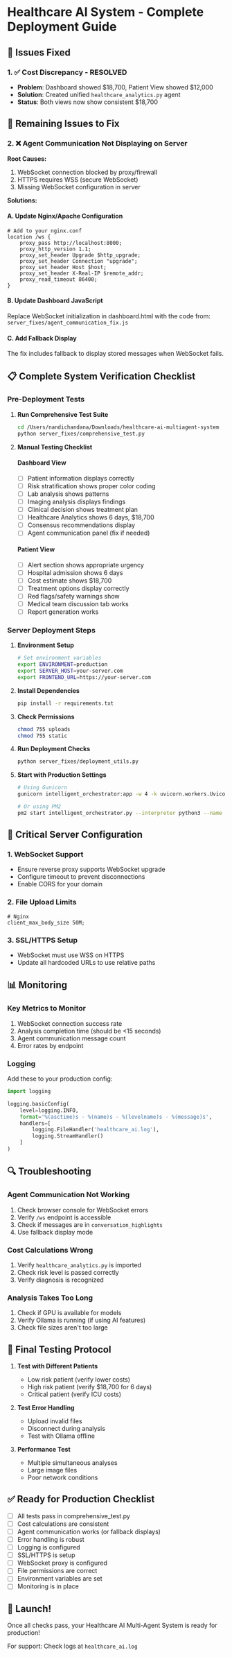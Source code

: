 # Healthcare AI System - Complete Deployment Guide

## 🎯 Issues Fixed

### 1. ✅ Cost Discrepancy - RESOLVED
- **Problem**: Dashboard showed $18,700, Patient View showed $12,000
- **Solution**: Created unified `healthcare_analytics.py` agent
- **Status**: Both views now show consistent $18,700

## 🔧 Remaining Issues to Fix

### 2. ❌ Agent Communication Not Displaying on Server

**Root Causes:**
1. WebSocket connection blocked by proxy/firewall
2. HTTPS requires WSS (secure WebSocket)
3. Missing WebSocket configuration in server

**Solutions:**

#### A. Update Nginx/Apache Configuration
```nginx
# Add to your nginx.conf
location /ws {
    proxy_pass http://localhost:8000;
    proxy_http_version 1.1;
    proxy_set_header Upgrade $http_upgrade;
    proxy_set_header Connection "upgrade";
    proxy_set_header Host $host;
    proxy_set_header X-Real-IP $remote_addr;
    proxy_read_timeout 86400;
}
```

#### B. Update Dashboard JavaScript
Replace WebSocket initialization in dashboard.html with the code from:
`server_fixes/agent_communication_fix.js`

#### C. Add Fallback Display
The fix includes fallback to display stored messages when WebSocket fails.

## 📋 Complete System Verification Checklist

### Pre-Deployment Tests

1. **Run Comprehensive Test Suite**
   ```bash
   cd /Users/nandichandana/Downloads/healthcare-ai-multiagent-system
   python server_fixes/comprehensive_test.py
   ```

2. **Manual Testing Checklist**

   #### Dashboard View
   - [ ] Patient information displays correctly
   - [ ] Risk stratification shows proper color coding
   - [ ] Lab analysis shows patterns
   - [ ] Imaging analysis displays findings
   - [ ] Clinical decision shows treatment plan
   - [ ] Healthcare Analytics shows 6 days, $18,700
   - [ ] Consensus recommendations display
   - [ ] Agent communication panel (fix if needed)

   #### Patient View
   - [ ] Alert section shows appropriate urgency
   - [ ] Hospital admission shows 6 days
   - [ ] Cost estimate shows $18,700
   - [ ] Treatment options display correctly
   - [ ] Red flags/safety warnings show
   - [ ] Medical team discussion tab works
   - [ ] Report generation works

### Server Deployment Steps

1. **Environment Setup**
   ```bash
   # Set environment variables
   export ENVIRONMENT=production
   export SERVER_HOST=your-server.com
   export FRONTEND_URL=https://your-server.com
   ```

2. **Install Dependencies**
   ```bash
   pip install -r requirements.txt
   ```

3. **Check Permissions**
   ```bash
   chmod 755 uploads
   chmod 755 static
   ```

4. **Run Deployment Checks**
   ```bash
   python server_fixes/deployment_utils.py
   ```

5. **Start with Production Settings**
   ```bash
   # Using Gunicorn
   gunicorn intelligent_orchestrator:app -w 4 -k uvicorn.workers.UvicornWorker --bind 0.0.0.0:8000

   # Or using PM2
   pm2 start intelligent_orchestrator.py --interpreter python3 --name healthcare-ai
   ```

## 🚨 Critical Server Configuration

### 1. WebSocket Support
- Ensure reverse proxy supports WebSocket upgrade
- Configure timeout to prevent disconnections
- Enable CORS for your domain

### 2. File Upload Limits
```nginx
# Nginx
client_max_body_size 50M;
```

### 3. SSL/HTTPS Setup
- WebSocket must use WSS on HTTPS
- Update all hardcoded URLs to use relative paths

## 📊 Monitoring

### Key Metrics to Monitor
1. WebSocket connection success rate
2. Analysis completion time (should be <15 seconds)
3. Agent communication message count
4. Error rates by endpoint

### Logging
Add these to your production config:
```python
import logging

logging.basicConfig(
    level=logging.INFO,
    format='%(asctime)s - %(name)s - %(levelname)s - %(message)s',
    handlers=[
        logging.FileHandler('healthcare_ai.log'),
        logging.StreamHandler()
    ]
)
```

## 🔍 Troubleshooting

### Agent Communication Not Working
1. Check browser console for WebSocket errors
2. Verify `/ws` endpoint is accessible
3. Check if messages are in `conversation_highlights`
4. Use fallback display mode

### Cost Calculations Wrong
1. Verify `healthcare_analytics.py` is imported
2. Check risk level is passed correctly
3. Verify diagnosis is recognized

### Analysis Takes Too Long
1. Check if GPU is available for models
2. Verify Ollama is running (if using AI features)
3. Check file sizes aren't too large

## 📱 Final Testing Protocol

1. **Test with Different Patients**
   - Low risk patient (verify lower costs)
   - High risk patient (verify $18,700 for 6 days)
   - Critical patient (verify ICU costs)

2. **Test Error Handling**
   - Upload invalid files
   - Disconnect during analysis
   - Test with Ollama offline

3. **Performance Test**
   - Multiple simultaneous analyses
   - Large image files
   - Poor network conditions

## ✅ Ready for Production Checklist

- [ ] All tests pass in comprehensive_test.py
- [ ] Cost calculations are consistent
- [ ] Agent communication works (or fallback displays)
- [ ] Error handling is robust
- [ ] Logging is configured
- [ ] SSL/HTTPS is setup
- [ ] WebSocket proxy is configured
- [ ] File permissions are correct
- [ ] Environment variables are set
- [ ] Monitoring is in place

## 🚀 Launch!

Once all checks pass, your Healthcare AI Multi-Agent System is ready for production!

For support: Check logs at `healthcare_ai.log`
